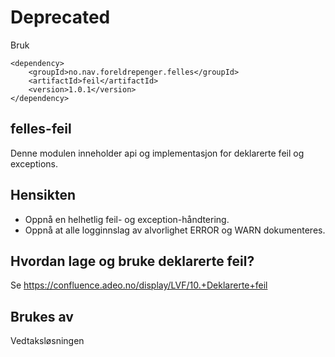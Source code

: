 # Deprecated 
Bruk 

    <dependency>
        <groupId>no.nav.foreldrepenger.felles</groupId>
        <artifactId>feil</artifactId>
        <version>1.0.1</version>
    </dependency>

## felles-feil

Denne modulen inneholder api og implementasjon for deklarerte feil
og exceptions.

## Hensikten

* Oppnå en helhetlig feil- og exception-håndtering.
* Oppnå at alle logginnslag av alvorlighet ERROR og WARN dokumenteres.

## Hvordan lage og bruke deklarerte feil?
 
Se https://confluence.adeo.no/display/LVF/10.+Deklarerte+feil

## Brukes av

Vedtaksløsningen 

